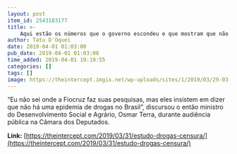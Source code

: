 ```yaml
---
layout: post
item_id: 2543183177
title: >-
    Aqui estão os números que o governo escondeu e que mostram que não há epidemia de drogas no Brasil
author: Tatu D'Oquei
date: 2019-04-01 01:03:00
pub_date: 2019-04-01 01:03:00
time_added: 2019-04-01 19:19:55
categories: []
tags: []
image: https://theintercept.imgix.net/wp-uploads/sites/1/2019/03/29-03-19-LUND-HEADER-1553889899.jpg?auto=compress%2Cformat&q=90&fit=crop&w=1200&h=800
---
```


“Eu não sei onde a Fiocruz faz suas pesquisas, mas eles insistem em dizer que não há uma epidemia de drogas no Brasil”, discursou o então ministro do Desenvolvimento Social e Agrário, Osmar Terra, durante audiência pública na Câmara dos Deputados.

**Link:** [https://theintercept.com/2019/03/31/estudo-drogas-censura/](https://theintercept.com/2019/03/31/estudo-drogas-censura/)

